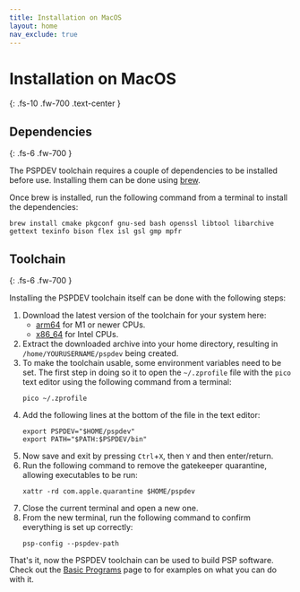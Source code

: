 ```yaml
---
title: Installation on MacOS
layout: home
nav_exclude: true
---
```


# Installation on MacOS
{: .fs-10 .fw-700 .text-center }

## Dependencies
{: .fs-6 .fw-700 }

The PSPDEV toolchain requires a couple of dependencies to be installed before use. Installing them can be done using [brew](https://brew.sh/).

Once brew is installed, run the following command from a terminal to install the dependencies:

```shell
brew install cmake pkgconf gnu-sed bash openssl libtool libarchive gettext texinfo bison flex isl gsl gmp mpfr
```

## Toolchain 
{: .fs-6 .fw-700 }

Installing the PSPDEV toolchain itself can be done with the following steps:

1. Download the latest version of the toolchain for your system here:
    - [arm64](https://github.com/pspdev/pspdev/releases/latest/download/pspdev-macos-latest-arm64.tar.gz) for M1 or newer CPUs.
    - [x86_64](https://github.com/pspdev/pspdev/releases/latest/download/pspdev-macos-13-x86_64.tar.gz) for Intel CPUs.
2. Extract the downloaded archive into your home directory, resulting in `/home/YOURUSERNAME/pspdev` being created.
3. To make the toolchain usable, some environment variables need to be set. The first step in doing so it to open the `~/.zprofile` file with the `pico` text editor using the following command from a terminal:
    ```shell
    pico ~/.zprofile
    ```
4. Add the following lines at the bottom of the file in the text editor:
    ```shell
    export PSPDEV="$HOME/pspdev"
    export PATH="$PATH:$PSPDEV/bin"
    ```
5. Now save and exit by pressing `Ctrl`+`X`, then `Y` and then enter/return.
6. Run the following command to remove the gatekeeper quarantine, allowing executables to be run:
    ```shell
    xattr -rd com.apple.quarantine $HOME/pspdev
    ```
7. Close the current terminal and open a new one.
8. From the new terminal, run the following command to confirm everything is set up correctly:
    ```shell
    psp-config --pspdev-path
    ```

That's it, now the PSPDEV toolchain can be used to build PSP software. Check out the [Basic Programs](../basic_programs.html) page to for examples on what you can do with it.
